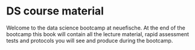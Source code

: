 # DS course material

Welcome to the data science bootcamp at neuefische. At the end of the bootcamp this book will contain all the lecture material, rapid assessment tests and protocols you will see and produce during the bootcamp. 

